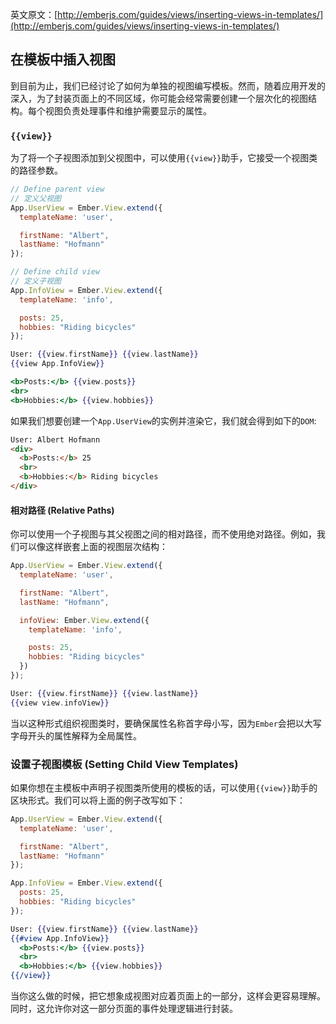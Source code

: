 英文原文：[http://emberjs.com/guides/views/inserting-views-in-templates/](http://emberjs.com/guides/views/inserting-views-in-templates/)

## 在模板中插入视图

到目前为止，我们已经讨论了如何为单独的视图编写模板。然而，随着应用开发的深入，为了封装页面上的不同区域，你可能会经常需要创建一个层次化的视图结构。每个视图负责处理事件和维护需要显示的属性。

### `{{view}}`

为了将一个子视图添加到父视图中，可以使用`{{view}}`助手，它接受一个视图类的路径参数。

```javascript
// Define parent view
// 定义父视图
App.UserView = Ember.View.extend({
  templateName: 'user',

  firstName: "Albert",
  lastName: "Hofmann"
});

// Define child view
// 定义子视图
App.InfoView = Ember.View.extend({
  templateName: 'info',

  posts: 25,
  hobbies: "Riding bicycles"
});
```

```handlebars
User: {{view.firstName}} {{view.lastName}}
{{view App.InfoView}}
```

```handlebars
<b>Posts:</b> {{view.posts}}
<br>
<b>Hobbies:</b> {{view.hobbies}}
```

如果我们想要创建一个`App.UserView`的实例并渲染它，我们就会得到如下的`DOM`:

```html
User: Albert Hofmann
<div>
  <b>Posts:</b> 25
  <br>
  <b>Hobbies:</b> Riding bicycles
</div>
```

#### 相对路径 (Relative Paths)

你可以使用一个子视图与其父视图之间的相对路径，而不使用绝对路径。例如，我们可以像这样嵌套上面的视图层次结构：

```javascript
App.UserView = Ember.View.extend({
  templateName: 'user',

  firstName: "Albert",
  lastName: "Hofmann",

  infoView: Ember.View.extend({
    templateName: 'info',

    posts: 25,
    hobbies: "Riding bicycles"
  })
});
```

```handlebars
User: {{view.firstName}} {{view.lastName}}
{{view view.infoView}}
```

当以这种形式组织视图类时，要确保属性名称首字母小写，因为`Ember`会把以大写字母开头的属性解释为全局属性。

### 设置子视图模板 (Setting Child View Templates)

如果你想在主模板中声明子视图类所使用的模板的话，可以使用`{{view}}`助手的区块形式。我们可以将上面的例子改写如下：

```javascript
App.UserView = Ember.View.extend({
  templateName: 'user',

  firstName: "Albert",
  lastName: "Hofmann"
});

App.InfoView = Ember.View.extend({
  posts: 25,
  hobbies: "Riding bicycles"
});
```

```handlebars
User: {{view.firstName}} {{view.lastName}}
{{#view App.InfoView}}
  <b>Posts:</b> {{view.posts}}
  <br>
  <b>Hobbies:</b> {{view.hobbies}}
{{/view}}
```

当你这么做的时候，把它想象成视图对应着页面上的一部分，这样会更容易理解。同时，这允许你对这一部分页面的事件处理逻辑进行封装。
